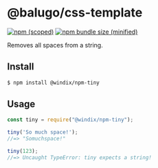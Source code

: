# @balugo/css-template

[![npm (scoped)](https://img.shields.io/npm/v/@windix/npm-tiny.svg)](https://www.npmjs.com/package/@windix/npm-tiny)
[![npm bundle size (minified)](https://img.shields.io/bundlephobia/min/@windix/npm-tiny.svg)](https://www.npmjs.com/package/@windix/npm-tiny)

Removes all spaces from a string.

## Install

```bash
$ npm install @windix/npm-tiny
```

## Usage

```js
const tiny = require("@windix/npm-tiny");

tiny('So much space!');
//=> "Somuchspace!"

tiny(123);
//=> Uncaught TypeError: tiny expects a string!
```
